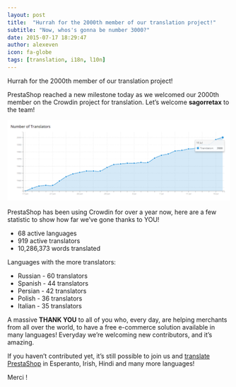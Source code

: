 ```yaml
---
layout: post
title:  "Hurrah for the 2000th member of our translation project!"
subtitle: "Now, whos's gonna be number 3000?"
date: 2015-07-17 18:29:47
author: alexeven
icon: fa-globe
tags: [translation, i18n, l10n]
---
```



Hurrah for the 2000th member of our translation project!

PrestaShop reached a new milestone today as we welcomed our 2000th member on the Crowdin project for translation.
Let’s welcome **sagorretax** to the team!

![Yep, that’s 2,000 members!](/assets/images/2015/07/Crowdin_2000.png)

PrestaShop has been using Crowdin for over a year now, here are a few statistic to show how far we’ve gone thanks to YOU!

* 68 active languages
* 919 active translators
* 10,286,373 words translated

Languages with the more translators:

* Russian - 60 translators
* Spanish - 44 translators
* Persian - 42 translators
* Polish - 36 translators
* Italian - 35 translators

A massive **THANK YOU** to all of you who, every day, are helping merchants from all over the world, to have a free e-commerce solution available in many languages!
Everyday we’re welcoming new contributors, and it’s amazing.

If you haven’t contributed yet, it’s still possible to join us and [translate PrestaShop](https://crowdin.com/project/prestashop-official) in Esperanto, Irish, Hindi and many more languages!

Merci !
